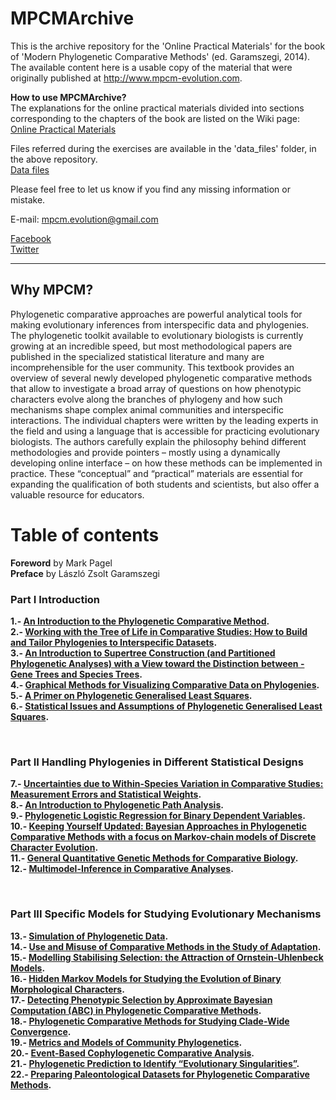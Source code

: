 # MPCMArchive
This is the archive repository for the 'Online Practical Materials' for the book of 'Modern Phylogenetic Comparative Methods' (ed. Garamszegi, 2014). The available content here is a usable copy of the material that were originally published at http://www.mpcm-evolution.com.

<b>How to use MPCMArchive?</b><br>
The explanations for the online practical materials divided into sections corresponding to the chapters of the book are listed on the Wiki page:<br>
<a href="https://github.com/MPCMEvolution/MPCMArchive/wiki" target="_blank">Online Practical Materials</a>

Files referred during the exercises are available in the 'data_files' folder, in the above repository.<br>
<a href="https://github.com/MPCMEvolution/MPCMArchive/tree/master/data_files" target="_blank">Data files</a>

Please feel free to let us know if you find any missing information or mistake. 

E-mail: mpcm.evolution@gmail.com

<a href="https://www.facebook.com/mpcm.evolution" target="_blank">Facebook</a><br>
<a href="https://twitter.com/MPCMevol" target="_blank">Twitter</a>

<hr>

## Why MPCM?

Phylogenetic comparative approaches are powerful analytical tools for making evolutionary inferences from interspecific data and phylogenies. The phylogenetic toolkit available to evolutionary biologists is currently growing at an incredible speed, but most methodological papers are published in the specialized statistical literature and many are incomprehensible for the user community. This textbook provides an overview of several newly developed phylogenetic comparative methods that allow to investigate a broad array of questions on how phenotypic characters evolve along the branches of phylogeny and how such mechanisms shape complex animal communities and interspecific interactions. The individual chapters were written by the leading experts in the field and using a language that is accessible for practicing evolutionary biologists. The authors carefully explain the philosophy behind different methodologies and provide pointers – mostly using a dynamically developing online interface – on how these methods can be implemented in practice. These “conceptual” and “practical” materials are essential for expanding the qualification of both students and scientists, but also offer a valuable resource for educators.

# Table of contents

**Foreword** by Mark Pagel<br>
**Preface** by László Zsolt Garamszegi

### Part I Introduction

**1.- [An Introduction to the Phylogenetic Comparative Method](abstracts/01-introduction-phylogenetic-comparative-method.md "1.- An Introduction to the Phylogenetic Comparative Method").**<br>
**2.- [Working with the Tree of Life in Comparative Studies: How to Build and Tailor Phylogenies to Interspecific Datasets](abstracts/02-working-tree-life-comparative-studies-build-tailor-phylogenies-interspecific-datasets.md "2.- Working with the Tree of Life in Comparative Studies: How to Build and Tailor Phylogenies to Interspecific Datasets").**<br>
**3.- [An Introduction to Supertree Construction (and Partitioned Phylogenetic Analyses) with a View toward the Distinction between - Gene Trees and Species Trees](abstracts/03-introduction-supertree-construction-partitioned-phylogenetic-analyses-view-toward-distinction-gene-trees-species-trees.md "3.- An Introduction to Supertree Construction (and Partitioned Phylogenetic Analyses) with a View toward the Distinction between – Gene Trees and Species Trees").**<br>
**4.- [Graphical Methods for Visualizing Comparative Data on Phylogenies](abstracts/04-graphical-methods-visualizing-comparative-data-phylogenies.md "4.-Graphical Methods for Visualizing Comparative Data on Phylogenies").**<br>
**5.- [A Primer on Phylogenetic Generalised Least Squares](abstracts/05-primer-phylogenetic-generalised-least-squares.md "5.- A Primer on Phylogenetic Generalised Least Squares").**<br>
**6.- [Statistical Issues and Assumptions of Phylogenetic Generalised Least Squares](abstracts/06-statistical-issues-assumptions-phylogenetic-generalised-least-squares.md "6.- Statistical Issues and Assumptions of Phylogenetic Generalised Least Squares").**<br>

 

### Part II Handling Phylogenies in Different Statistical Designs

**7.- [Uncertainties due to Within-Species Variation in Comparative Studies: Measurement Errors and Statistical Weights](abstracts/07-uncertainties-due-within-species-variation-comparative-studies-measurement-errors-statistical-weights.md "7.- Uncertainties due to Within-Species Variation in Comparative Studies: Measurement Errors and Statistical Weights").**<br>
**8.- [An Introduction to Phylogenetic Path Analysis](abstracts/08-introduction-phylogenetic-path-analysis.md "8.- An Introduction to Phylogenetic Path Analysis").**<br>
**9.- [Phylogenetic Logistic Regression for Binary Dependent Variables](abstracts/09-phylogenetic-logistic-regression-binary-dependent-variables.md "9.- Phylogenetic Logistic Regression for Binary Dependent Variables").**<br>
**10.- [Keeping Yourself Updated: Bayesian Approaches in Phylogenetic Comparative Methods with a focus on Markov-chain models of Discrete Character Evolution](abstracts/10-keeping-updated-bayesian-approaches-phylogenetic-comparative-methods-focus-markov-chain-models-discrete-character-evolution.md "10.- Keeping Yourself Updated: Bayesian Approaches in Phylogenetic Comparative Methods with a focus on Markov-chain models of Discrete Character Evolution").**<br>
**11.- [General Quantitative Genetic Methods for Comparative Biology](abstracts/11-general-quantitative-genetic-methods-comparative-biology.md "11.- General Quantitative Genetic Methods for Comparative Biology").**<br>
**12.- [Multimodel-Inference in Comparative Analyses](abstracts/12-multimodel-inference-comparative-analyses.md "12.- Multimodel-Inference in Comparative Analyses").**<br>

 

### Part III Specific Models for Studying Evolutionary Mechanisms

**13.- [Simulation of Phylogenetic Data](abstracts/13-simulation-phylogenetic-data.md "13.- Simulation of Phylogenetic Data").**<br>
**14.- [Use and Misuse of Comparative Methods in the Study of Adaptation](abstracts/14-use-misuse-comparative-methods-study-adaptation.md "14.- Use and Misuse of Comparative Methods in the Study of Adaptation").**<br>
**15.- [Modelling Stabilising Selection: the Attraction of Ornstein-Uhlenbeck Models](abstracts/15-modelling-stabilising-selection-attraction-ornstein-uhlenbeck-models.md "15.- Modelling Stabilising Selection: the Attraction of Ornstein-Uhlenbeck Models").**<br>
**16.- [Hidden Markov Models for Studying the Evolution of Binary Morphological Characters](abstracts/16-hidden-markov-models-studying-evolution-binary-morphological-characters.md "16.- Hidden Markov Models for Studying the Evolution of Binary Morphological Characters").**<br>
**17.- [Detecting Phenotypic Selection by Approximate Bayesian Computation (ABC) in Phylogenetic Comparative Methods](abstracts/17-detecting-phenotypic-selection-approximate-bayesian-computation-abc-phylogenetic-comparative-methods.md "17.- Detecting Phenotypic Selection by Approximate Bayesian Computation (ABC) in Phylogenetic Comparative Methods").**<br>
**18.- [Phylogenetic Comparative Methods for Studying Clade-Wide Convergence](abstracts/18-phylogenetic-comparative-methods-studying-clade-wide-convergence.md "18.- Phylogenetic Comparative Methods for Studying Clade-Wide Convergence").**<br>
**19.- [Metrics and Models of Community Phylogenetics](abstracts/19-metrics-models-community-phylogenetics.md "19.- Metrics and Models of Community Phylogenetics").**<br>
**20.- [Event-Based Cophylogenetic Comparative Analysis](abstracts/20-event-based-cophylogenetic-comparative-analysis.md "20.- Event-Based Cophylogenetic Comparative Analysis").**<br>
**21.- [Phylogenetic Prediction to Identify “Evolutionary Singularities”](abstracts/21-phylogenetic-prediction-identify-evolutionary-singularities.md "21.- Phylogenetic Prediction to Identify “Evolutionary Singularities”").**<br>
**22.- [Preparing Paleontological Datasets for Phylogenetic Comparative Methods](abstracts/22-preparing-paleontological-datasets-phylogenetic-comparative-methods.md "22.- Preparing Paleontological Datasets for Phylogenetic Comparative Methods").**<br>
